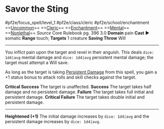 # Savor the Sting
#pf2e/focus_spell/level_1 #pf2e/class/cleric #pf2e/school/enchantment 
==[Uncommon](../../../rules/traits/uncommon.md)== ==[Cleric](../../../rules/traits/cleric.md)== ==[Enchantment](../../../rules/traits/enchantment.md)== ==[Mental](../../../rules/traits/mental.md)== ==[Nonlethal](../../../rules/traits/nonlethal.md)==
*Source* Core Rulebook pg. 396 3.0
**Domain** pain
**Cast** ► somatic
**Range** touch; **Targets** 1 creature
**Saving Throw** Will

---
You inflict pain upon the target and revel in their anguish. This deals `dice: 1d4|avg` mental damage and `dice: 1d4|avg` persistent mental damage; the target must attempt a Will save.

As long as the target is taking [Persistent Damage](../../../Conditions/Persistent%20Damage.md) from this spell, you gain a +1 status bonus to attack rolls and skill checks against the target.

**Critical Success** The target is unaffected.
**Success** The target takes half damage and no persistent damage.
**Failure** The target takes full initial and persistent damage.
**Critical Failure** The target takes double initial and persistent damage.

<hr>

**Heightened (+1)** The initial damage increases by `dice: 1d4|avg` and the persistent damage increases by `dice: 1d4|avg`.